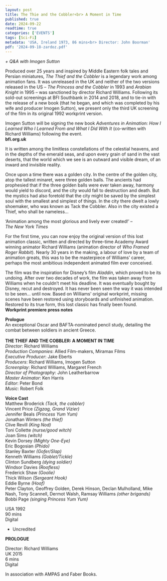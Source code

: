 ```yaml
---
layout: post
title: The Thie and the Cobbler<br> A Moment in Time
published: true
date: 2024-09-22
readtime: true
categories: ['EVENTS']
tags: [Sci-Fi]
metadata: 'USA, Ireland 1973, 86 mins<br> Director: John Boorman'
pdf: '2024-09-18-zardoz.pdf'
---
```


_+ Q&A with Imogen Sutton_

Produced over 25 years and inspired by Middle Eastern folk tales and Persian miniatures, _The Thief and the Cobbler_ is a legendary work among animation fans. It was unreleased in the UK and neither of the two versions released in the US – _The Princess and the Cobbler_ in 1993 and _Arabian Knight_ in 1995 – was sanctioned by director Richard Williams. Following its sold-out screenings at BFI Southbank in 2014 and 2018, and to tie-in with the release of a new book (that he began, and which was completed by his wife and producer Imogen Sutton), we present only the third UK screening of the film in its original 1992 workprint version.

Imogen Sutton will be signing the new book _Adventures in Animation: How I Learned Who I Learned From and What I Did With It_ (co-written with Richard Williams) following the event.  
**bfi.org.uk**  

It is written among the limitless constellations of the celestial heavens, and in the depths of the emerald seas, and upon every grain of sand in the vast deserts, that the world which we see is an outward and visible dream, of an inward and invisible reality.

Once upon a time there was a golden city. In the centre of the golden city, atop the tallest minaret, were three golden balls. The ancients had prophesied that if the three golden balls were ever taken away, harmony would yield to discord, and the city would fall to destruction and death. But the mystics had also foretold that the city might be saved by the simplest soul with the smallest and simplest of things. In the city there dwelt a lowly shoemaker, who was known as Tack the Cobbler. Also in the city existed a Thief, who shall be nameless…

‘Animation among the most glorious and lively ever created!’ –  
_The New York Times_

For the first time, you can now enjoy the original version of this lost animation classic, written and directed by three-time Academy Award winning animator Richard Williams (animation director of _Who Framed Roger Rabbit_). Nearly 30 years in the making, a labour of love by a team of animation greats, this was to be the masterpiece of Williams’ career, perhaps the most ambitious independent animated film ever conceived.

The film was the inspiration for Disney’s film _Aladdin_, which proved to be its undoing. After over two decades of work, the film was taken away from Williams when he couldn’t meet his deadline. It was eventually bought by Disney, recut and destroyed. It has never been seen the way it was intended to be seen... until now. Based on Williams’ original workprint, missing scenes have been restored using storyboards and unfinished animation. Restored to its true form, this lost classic has finally been found.  
**Workprint premiere press notes**  

**Prologue**  
An exceptional Oscar and BAFTA-nominated pencil study, detailing the combat between soldiers in ancient Greece.  
<br>
**THE THIEF AND THE COBBLER: A MOMENT IN TIME**  
_Director_: Richard Williams  
_Production Companies_: Allied Film-makers, Miramax Films  
_Executive Producer_: Jake Eberts  
_Producers_: Richard Williams, Imogen Sutton  
_Screenplay_: Richard Williams, Margaret French  
_Director of Photography_: John Leatherbarrow  
_Master Animator_: Ken Harris  
_Editor_: Peter Bond  
_Music_: Robert Folk  

**Voice Cast**  
Matthew Broderick _(Tack, the cobbler)_  
Vincent Price _(Zigzag, Grand Vizier)_  
Jennifer Beals _(Princess Yum Yum)_  
Jonathan Winters _(the thief)_  
Clive Revill _(King Nod)_  
Toni Collette _(nurse/good witch)_  
Joan Sims _(witch)_  
Kevin Dorsey _(Mighty One-Eye)_  
Eric Bogosian _(Phido)_  
Stanley Baxter _(Gofer/Slap)_  
Kenneth Williams _(Goblet/Tickle)_  
Clinton Sundberg _(dying soldier)_  
Windsor Davies _(Roofless)_  
Frederick Shaw _(Goolie)_  
Thick Wilson _(Sergeant Hook)_  
Eddie Byrne _(Hoof)_  
Peter Clayton, Geoffrey Golden, Derek Hinson, Declan Mulholland, Mike Nash, Tony Scannell, Dermot Walsh, Ramsay Williams _(other brigands)_  
Bobbi Page _(singing Princess Yum Yum)_  

USA 1992  
90 mins  
Digital  

  

* Uncredited

  

**PROLOGUE**

Director: Richard Williams  
UK 2015  
6 mins  
Digital  

In association with AMPAS and Faber Books.
<!--stackedit_data:
eyJoaXN0b3J5IjpbLTIwMjk4MDMxMzddfQ==
-->